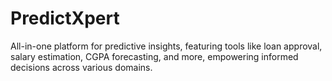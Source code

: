 # PredictXpert
 All-in-one platform for predictive insights, featuring tools like loan approval, salary estimation, CGPA forecasting, and more, empowering informed decisions across various domains.
